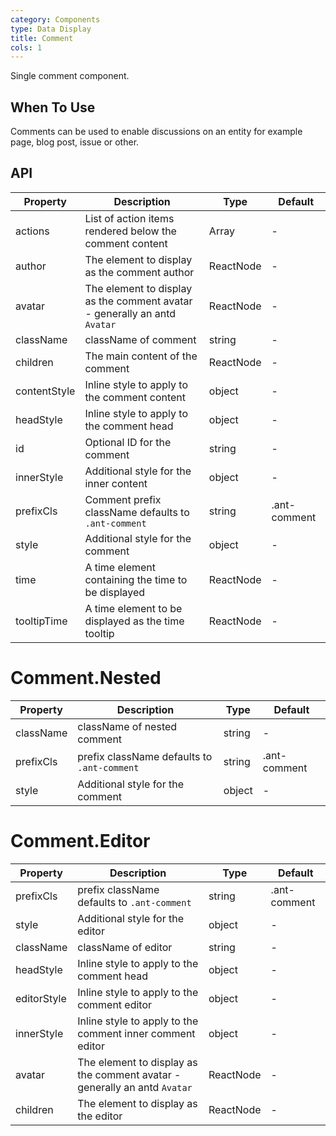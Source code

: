 ```yaml
---
category: Components
type: Data Display
title: Comment
cols: 1
---
```


Single comment component.

## When To Use

Comments can be used to enable discussions on an entity for example page, blog post, issue or other.

## API

| Property | Description | Type | Default |
| -------- | ----------- | ---- | ------- |
| actions | List of action items rendered below the comment content | Array<ReactNode> | - |
| author | The element to display as the comment author | ReactNode | - |
| avatar | The element to display as the comment avatar - generally an antd `Avatar` | ReactNode | - |
| className | className of comment | string | - |
| children | The main content of the comment | ReactNode | - |
| contentStyle | Inline style to apply to the comment content | object | - |
| headStyle | Inline style to apply to the comment head | object | - |
| id | Optional ID for the comment | string | - |
| innerStyle | Additional style for the inner content | object | - |
| prefixCls | Comment prefix className defaults to `.ant-comment` | string | .ant-comment |
| style | Additional style for the comment | object | - |
| time | A time element containing the time to be displayed | ReactNode | - |
| tooltipTime | A time element to be displayed as the time tooltip | ReactNode | - |

# Comment.Nested

| Property | Description | Type | Default |
| -------- | ----------- | ---- | ------- |
| className | className of nested comment | string | - |
| prefixCls | prefix className defaults to `.ant-comment` | string | .ant-comment |
| style | Additional style for the comment | object | - |

# Comment.Editor

| Property | Description | Type | Default |
| -------- | ----------- | ---- | ------- |
| prefixCls | prefix className defaults to `.ant-comment` | string | .ant-comment |
| style | Additional style for the editor | object | - |
| className | className of editor | string | - |
| headStyle | Inline style to apply to the comment head | object | - |
| editorStyle | Inline style to apply to the comment editor | object | - |
| innerStyle | Inline style to apply to the comment inner comment editor | object | - |
| avatar | The element to display as the comment avatar - generally an antd `Avatar` | ReactNode | - |
| children | The element to display as the editor | ReactNode | - |
